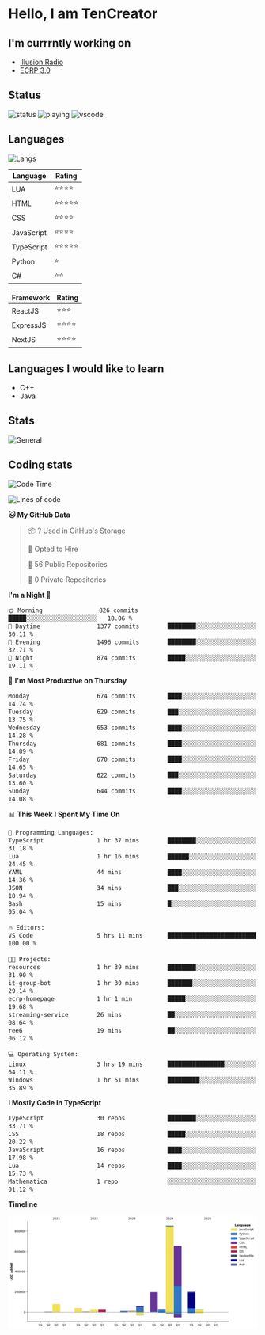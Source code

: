 # Hello, I am TenCreator

## I'm currrntly working on
- [Illusion Radio](https://illusionradio.co.uk/)
- [ECRP 3.0](http://github.com/Emerald-Coast-Roleplay/)

## Status
![status](https://api.statusbadges.me/badge/status/518334475038359555?simple=true&style=for-the-badge)
![playing](https://api.statusbadges.me/badge/playing/518334475038359555?style=for-the-badge)
![vscode](https://api.statusbadges.me/badge/vscode/518334475038359555?style=for-the-badge)

## Languages
![Langs](https://github-readme-stats.vercel.app/api/top-langs/?username=tencreator&layout=compact&theme=radical)


|Language|Rating|
|--------|------|
|LUA|⭐️⭐️⭐️⭐️|
|HTML|⭐️⭐️⭐️⭐️⭐️|
|CSS|⭐️⭐️⭐️⭐️|
|JavaScript|⭐️⭐️⭐️⭐️|
|TypeScript|⭐️⭐️⭐️⭐️⭐️|
|Python|⭐️|
|C#|⭐️⭐️ |

|Framework|Rating|
|--------|------|
|ReactJS|⭐️⭐️⭐|
|ExpressJS|⭐️⭐️⭐️⭐️|
|NextJS|⭐️⭐️⭐⭐️|

## Languages I would like to learn
- C++
- Java

## Stats
![General](https://github-readme-stats.vercel.app/api?username=tencreator&show_icons=true&theme=radical)

## Coding stats

<!--START_SECTION:waka-->
![Code Time](http://img.shields.io/badge/Code%20Time-548%20hrs%206%20mins-blue)

![Lines of code](https://img.shields.io/badge/From%20Hello%20World%20I%27ve%20Written-2.2%20million%20lines%20of%20code-blue)

**🐱 My GitHub Data** 

> 📦 ? Used in GitHub's Storage 
 > 
> 💼 Opted to Hire
 > 
> 📜 56 Public Repositories 
 > 
> 🔑 0 Private Repositories 
 > 
**I'm a Night 🦉** 

```text
🌞 Morning                826 commits         █████░░░░░░░░░░░░░░░░░░░░   18.06 % 
🌆 Daytime                1377 commits        ████████░░░░░░░░░░░░░░░░░   30.11 % 
🌃 Evening                1496 commits        ████████░░░░░░░░░░░░░░░░░   32.71 % 
🌙 Night                  874 commits         █████░░░░░░░░░░░░░░░░░░░░   19.11 % 
```
📅 **I'm Most Productive on Thursday** 

```text
Monday                   674 commits         ████░░░░░░░░░░░░░░░░░░░░░   14.74 % 
Tuesday                  629 commits         ███░░░░░░░░░░░░░░░░░░░░░░   13.75 % 
Wednesday                653 commits         ████░░░░░░░░░░░░░░░░░░░░░   14.28 % 
Thursday                 681 commits         ████░░░░░░░░░░░░░░░░░░░░░   14.89 % 
Friday                   670 commits         ████░░░░░░░░░░░░░░░░░░░░░   14.65 % 
Saturday                 622 commits         ███░░░░░░░░░░░░░░░░░░░░░░   13.60 % 
Sunday                   644 commits         ████░░░░░░░░░░░░░░░░░░░░░   14.08 % 
```


📊 **This Week I Spent My Time On** 

```text
💬 Programming Languages: 
TypeScript               1 hr 37 mins        ████████░░░░░░░░░░░░░░░░░   31.18 % 
Lua                      1 hr 16 mins        ██████░░░░░░░░░░░░░░░░░░░   24.45 % 
YAML                     44 mins             ████░░░░░░░░░░░░░░░░░░░░░   14.36 % 
JSON                     34 mins             ███░░░░░░░░░░░░░░░░░░░░░░   10.94 % 
Bash                     15 mins             █░░░░░░░░░░░░░░░░░░░░░░░░   05.04 % 

🔥 Editors: 
VS Code                  5 hrs 11 mins       █████████████████████████   100.00 % 

🐱‍💻 Projects: 
resources                1 hr 39 mins        ████████░░░░░░░░░░░░░░░░░   31.90 % 
it-group-bot             1 hr 30 mins        ███████░░░░░░░░░░░░░░░░░░   29.14 % 
ecrp-homepage            1 hr 1 min          █████░░░░░░░░░░░░░░░░░░░░   19.68 % 
streaming-service        26 mins             ██░░░░░░░░░░░░░░░░░░░░░░░   08.64 % 
ree6                     19 mins             ██░░░░░░░░░░░░░░░░░░░░░░░   06.12 % 

💻 Operating System: 
Linux                    3 hrs 19 mins       ████████████████░░░░░░░░░   64.11 % 
Windows                  1 hr 51 mins        █████████░░░░░░░░░░░░░░░░   35.89 % 
```

**I Mostly Code in TypeScript** 

```text
TypeScript               30 repos            ████████░░░░░░░░░░░░░░░░░   33.71 % 
CSS                      18 repos            █████░░░░░░░░░░░░░░░░░░░░   20.22 % 
JavaScript               16 repos            ████░░░░░░░░░░░░░░░░░░░░░   17.98 % 
Lua                      14 repos            ████░░░░░░░░░░░░░░░░░░░░░   15.73 % 
Mathematica              1 repo              ░░░░░░░░░░░░░░░░░░░░░░░░░   01.12 % 
```



**Timeline**

![Lines of Code chart](https://raw.githubusercontent.com/tencreator/tencreator/main/assets/bar_graph.png)


<!--END_SECTION:waka-->

